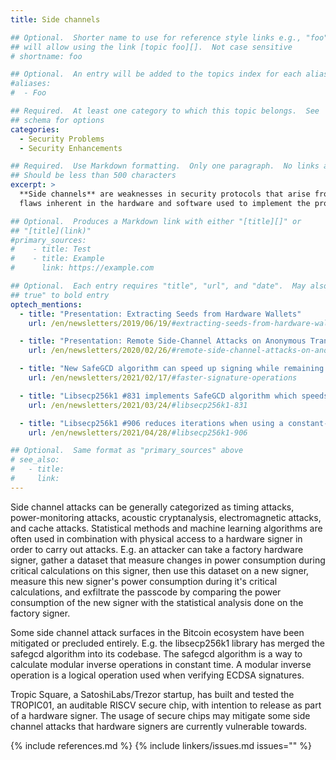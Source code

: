 ```yaml
---
title: Side channels

## Optional.  Shorter name to use for reference style links e.g., "foo"
## will allow using the link [topic foo][].  Not case sensitive
# shortname: foo

## Optional.  An entry will be added to the topics index for each alias
#aliases:
#  - Foo

## Required.  At least one category to which this topic belongs.  See
## schema for options
categories:
  - Security Problems
  - Security Enhancements

## Required.  Use Markdown formatting.  Only one paragraph.  No links allowed.
## Should be less than 500 characters
excerpt: >
  **Side channels** are weaknesses in security protocols that arise from
  flaws inherent in the hardware and software used to implement the protocol, rather than from flaws in the protocol's algorithms.

## Optional.  Produces a Markdown link with either "[title][]" or
## "[title](link)"
#primary_sources:
#    - title: Test
#    - title: Example
#      link: https://example.com

## Optional.  Each entry requires "title", "url", and "date".  May also use "feature:
## true" to bold entry
optech_mentions:
  - title: "Presentation: Extracting Seeds from Hardware Wallets"
    url: /en/newsletters/2019/06/19/#extracting-seeds-from-hardware-wallets

  - title: "Presentation: Remote Side-Channel Attacks on Anonymous Transactions"
    url: /en/newsletters/2020/02/26/#remote-side-channel-attacks-on-anonymous-transactions

  - title: "New SafeGCD algorithm can speed up signing while remaining side-channel resistant"
    url: /en/newsletters/2021/02/17/#faster-signature-operations

  - title: "Libsecp256k1 #831 implements SafeGCD algorithm which speeds up side-channel resistant signing"
    url: /en/newsletters/2021/03/24/#libsecp256k1-831

  - title: "Libsecp256k1 #906 reduces iterations when using a constant-time signing algorithm"
    url: /en/newsletters/2021/04/28/#libsecp256k1-906

## Optional.  Same format as "primary_sources" above
# see_also:
#   - title:
#     link:
---
```

Side channel attacks can be generally categorized as timing attacks, power-monitoring attacks, acoustic cryptanalysis, electromagnetic attacks, and cache attacks. Statistical methods and machine learning algorithms are often used in combination with physical access to a hardware signer in order to carry out attacks. E.g. an attacker can take a factory hardware signer, gather a dataset that measure changes in power consumption during critical calculations on this signer, then use this dataset on a new signer, measure this new signer's power consumption during it's critical calculations, and exfiltrate the passcode by comparing the power consumption of the new signer with the statistical analysis done on the factory signer.

Some side channel attack surfaces in the Bitcoin ecosystem have been mitigated or precluded entirely. E.g. the libsecp256k1 library has merged the safegcd algorithm into its codebase. The safegcd algorithm is a way to calculate modular inverse operations in constant time. A modular inverse operation is a logical operation used when verifying ECDSA signatures.

Tropic Square, a SatoshiLabs/Trezor startup, has built and tested the TROPIC01, an auditable RISCV secure chip, with intention to release as part of a hardware signer. The usage of secure chips may mitigate some side channel attacks that hardware signers are currently vulnerable towards.

{% include references.md %}
{% include linkers/issues.md issues="" %}
